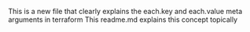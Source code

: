This is a new file that clearly explains the each.key and each.value meta arguments in terraform
This readme.md explains this concept topically
